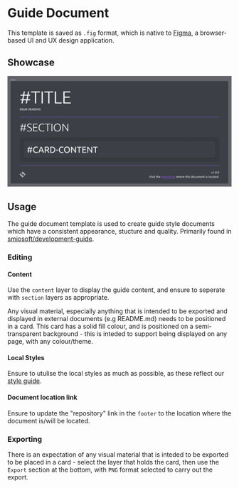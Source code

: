 # Guide Document

This template is saved as `.fig` format, which is native to [Figma](https://www.figma.com/), a browser-based UI and UX design application.

## Showcase

![showcase](./.assets/showcase.png)

## Usage

The guide document template is used to create guide style documents which have a consistent appearance, stucture and quality. Primarily found in [smiosoft/development-guide](https://github.com/smiosoft/development-guide).

### Editing

#### Content

Use the `content` layer to display the guide content, and ensure to seperate with `section` layers as appropriate.

Any visual material, especially anything that is intended to be exported and displayed in external documents (e.g README.md) needs to be positioned in a card. This card has a solid fill colour, and is positioned on a semi-transparent background - this is inteded to support being displayed on any page, with any colour/theme.

#### Local Styles

Ensure to utulise the local styles as much as possible, as these reflect our [style guide](https://github.com/smiosoft/development-guide/tree/master/src/style-guide).

#### Document location link

Ensure to update the "repository" link in the `footer` to the location where the document is/will be located.

### Exporting

There is an expectation of any visual material that is inteded to be exported to be placed in a card - select the layer that holds the card, then use the `Export` section at the bottom, with `PNG` format selected to carry out the export.